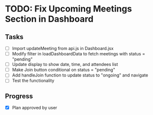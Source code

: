 # TODO: Fix Upcoming Meetings Section in Dashboard

## Tasks
- [ ] Import updateMeeting from api.js in Dashboard.jsx
- [ ] Modify filter in loadDashboardData to fetch meetings with status = "pending"
- [ ] Update display to show date, time, and attendees list
- [ ] Make Join button conditional on status = "pending"
- [ ] Add handleJoin function to update status to "ongoing" and navigate
- [ ] Test the functionality

## Progress
- [x] Plan approved by user
